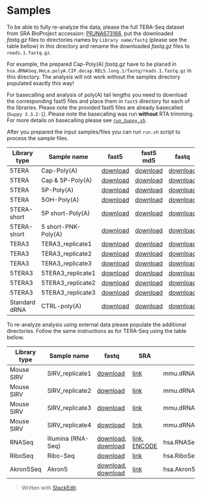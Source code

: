 # Samples
To be able to fully re-analyze the data, please the full TERA-Seq dataset from SRA BioProject accession: [PRJNA673166](https://www.ncbi.nlm.nih.gov/bioproject/PRJNA673166), put the downloaded *fastq.gz* files to directories names by `Library name/fastq` (please see the table bellow) in this directory and rename the downloaded *fastq.gz* files to `reads.1.fastq.gz`.

For example, the prepared Cap-Poly(A) *fastq.gz* have to be placed in `hsa.dRNASeq.HeLa.polyA.CIP.decap.REL5.long.1/fastq/reads.1.fastq.gz` in this directory. The analysis will not work without the samples directory populated exactly this way!

For basecalling and analysis of poly(A) tail lengths you need to download the corresponding fast5 files and place them in `fast5` directory for each of the libraries. Please note the provided fast5 files are already basecalled (`Guppy 3.3.2-1`). Please note the basecalling was run **without** RTA trimming. For more details on basecalling please see [`run_Guppy.sh`](run_Guppy.sh).

After you prepared the input samples/files you can run `run.sh` script to process the sample files.

| Library type | Sample name | fast5 | fast5 md5 | fastq | SRA | Library name |
|--|--|--|--|--|--|--|
| 5TERA | Cap-Poly(A) | [download](http://mourelatos.med.upenn.edu/teraseq/fast5/hsa.dRNASeq.HeLa.polyA.CIP.decap.REL5.long.1.tar.gz) | [download](http://mourelatos.med.upenn.edu/teraseq/fast5/hsa.dRNASeq.HeLa.polyA.CIP.decap.REL5.long.1.tar.gz.md5) | [download](ftp.sra.ebi.ac.uk/vol1/fastq/SRR129/091/SRR12961091/SRR12961091_1.fastq.gz) | [link](https://www.ncbi.nlm.nih.gov/sra/SRX9413813) | hsa.dRNASeq.HeLa.polyA.CIP.decap.REL5.long.1 |
| 5TERA | Cap & 5P-Poly(A) | [download](http://mourelatos.med.upenn.edu/teraseq/fast5/hsa.dRNASeq.HeLa.polyA.decap.REL5.long.1.tar.gz) | [download](http://mourelatos.med.upenn.edu/teraseq/fast5/hsa.dRNASeq.HeLa.polyA.decap.REL5.long.1.tar.gz.md5) | [download](ftp.sra.ebi.ac.uk/vol1/fastq/SRR129/090/SRR12961090/SRR12961090_1.fastq.gz) | [link](https://www.ncbi.nlm.nih.gov/sra/SRX9413814) | hsa.dRNASeq.HeLa.polyA.decap.REL5.long.1 |
| 5TERA | 5P-Poly(A) | [download](http://mourelatos.med.upenn.edu/teraseq/fast5/hsa.dRNASeq.HeLa.polyA.REL5.long.1.tar.gz) | [download](http://mourelatos.med.upenn.edu/teraseq/fast5/hsa.dRNASeq.HeLa.polyA.REL5.long.1.tar.gz.md5) | [download](ftp.sra.ebi.ac.uk/vol1/fastq/SRR129/087/SRR12961087/SRR12961087_1.fastq.gz) | [link](https://www.ncbi.nlm.nih.gov/sra/SRX9413817) | hsa.dRNASeq.HeLa.polyA.REL5.long.1 |
| 5TERA | 5OH-Poly(A) | [download](http://mourelatos.med.upenn.edu/teraseq/fast5/hsa.dRNASeq.HeLa.polyA.REL5OH.long.1.tar.gz) | [download](http://mourelatos.med.upenn.edu/teraseq/fast5/hsa.dRNASeq.HeLa.polyA.REL5OH.long.1.tar.gz.md5) | [download](ftp.sra.ebi.ac.uk/vol1/fastq/SRR140/046/SRR14061546/SRR14061546_1.fastq.gz) | [link](https://www.ncbi.nlm.nih.gov/sra/SRX10436130) | hsa.dRNASeq.HeLa.polyA.REL5OH.long.1 |
| 5TERA-short | 5P short-Poly(A) | [download](http://mourelatos.med.upenn.edu/teraseq/fast5/hsa.dRNASeq.HeLa.polyA.REL5.1.tar.gz) | [download](http://mourelatos.med.upenn.edu/teraseq/fast5/hsa.dRNASeq.HeLa.polyA.REL5.1.tar.gz.md5) | [download](ftp.sra.ebi.ac.uk/vol1/fastq/SRR129/080/SRR12961080/SRR12961080_1.fastq.gz) | [link](https://www.ncbi.nlm.nih.gov/sra/SRX9413824) | hsa.dRNASeq.HeLa.polyA.REL5.1 |
| 5TERA-short | 5 short-PNK-Poly(A) | [download](http://mourelatos.med.upenn.edu/teraseq/fast5/hsa.dRNASeq.HeLa.polyA.PNK.REL5.1.tar.gz) | [download](http://mourelatos.med.upenn.edu/teraseq/fast5/hsa.dRNASeq.HeLa.polyA.PNK.REL5.1.tar.gz.md5) | [download](ftp.sra.ebi.ac.uk/vol1/fastq/SRR129/089/SRR12961089/SRR12961089_1.fastq.gz) | [link](https://www.ncbi.nlm.nih.gov/sra/SRX9413815) | hsa.dRNASeq.HeLa.polyA.PNK.REL5.1 |
| TERA3 | TERA3_replicate1 | [download](http://mourelatos.med.upenn.edu/teraseq/fast5/hsa.dRNASeq.HeLa.total.REL3.1.tar.gz) | [download](http://mourelatos.med.upenn.edu/teraseq/fast5/hsa.dRNASeq.HeLa.total.REL3.1.tar.gz.md5) | [download](ftp.sra.ebi.ac.uk/vol1/fastq/SRR129/086/SRR12961086/SRR12961086_1.fastq.gz) | [link](https://www.ncbi.nlm.nih.gov/sra/SRX9413818) | hsa.dRNASeq.HeLa.total.REL3.1 |
| TERA3 | TERA3_replicate2 | [download](http://mourelatos.med.upenn.edu/teraseq/fast5/hsa.dRNASeq.HeLa.total.REL3.2.tar.gz) | [download](http://mourelatos.med.upenn.edu/teraseq/fast5/hsa.dRNASeq.HeLa.total.REL3.2.tar.gz.md5) | [download](ftp.sra.ebi.ac.uk/vol1/fastq/SRR129/085/SRR12961085/SRR12961085_1.fastq.gz) | [link](https://www.ncbi.nlm.nih.gov/sra/SRX9413819) | hsa.dRNASeq.HeLa.total.REL3.2 |
| TERA3 | TERA3_replicate3 | [download](http://mourelatos.med.upenn.edu/teraseq/fast5/hsa.dRNASeq.HeLa.total.REL3.3.tar.gz) | [download](http://mourelatos.med.upenn.edu/teraseq/fast5/hsa.dRNASeq.HeLa.total.REL3.3.tar.gzmd5) | [download](ftp.sra.ebi.ac.uk/vol1/fastq/SRR129/084/SRR12961084/SRR12961084_1.fastq.gz) | [link](https://www.ncbi.nlm.nih.gov/sra/SRX9413820) | hsa.dRNASeq.HeLa.total.REL3.3 |
| 5TERA3 | 5TERA3_replicate1 | [download](http://mourelatos.med.upenn.edu/teraseq/fast5/hsa.dRNASeq.HeLa.total.REL5.long.REL3.4.tar.gz) | [download](http://mourelatos.med.upenn.edu/teraseq/fast5/hsa.dRNASeq.HeLa.total.REL5.long.REL3.4.tar.gz.md5) | [download](ftp.sra.ebi.ac.uk/vol1/fastq/SRR129/083/SRR12961083/SRR12961083_1.fastq.gz) | [link](https://www.ncbi.nlm.nih.gov/sra/SRX9413821) | hsa.dRNASeq.HeLa.total.REL5.long.REL3.4 |
| 5TERA3 | 5TERA3_replicate2 | [download](http://mourelatos.med.upenn.edu/teraseq/fast5/hsa.dRNASeq.HeLa.total.REL5.long.REL3.5.tar.gz) | [download](http://mourelatos.med.upenn.edu/teraseq/fast5/hsa.dRNASeq.HeLa.total.REL5.long.REL3.5.tar.gz.md5) | [download](ftp.sra.ebi.ac.uk/vol1/fastq/SRR129/082/SRR12961082/SRR12961082_1.fastq.gz) | [link](https://www.ncbi.nlm.nih.gov/sra/SRX9413822) | hsa.dRNASeq.HeLa.total.REL5.long.REL3.5 |
| 5TERA3 | 5TERA3_replicate3 | [download](http://mourelatos.med.upenn.edu/teraseq/fast5/hsa.dRNASeq.HeLa.total.REL5.long.REL3.6.tar.gz) | [download](http://mourelatos.med.upenn.edu/teraseq/fast5/hsa.dRNASeq.HeLa.total.REL5.long.REL3.6.tar.gz.md5) | [download](ftp.sra.ebi.ac.uk/vol1/fastq/SRR129/081/SRR12961081/SRR12961081_1.fastq.gz) | [link](https://www.ncbi.nlm.nih.gov/sra/SRX9413823) | hsa.dRNASeq.HeLa.total.REL5.long.REL3.6 |
| Standard dRNA | CTRL-poly(A) | [download](http://mourelatos.med.upenn.edu/teraseq/fast5/hsa.dRNASeq.HeLa.polyA.1.tar.gz) | [download](http://mourelatos.med.upenn.edu/teraseq/fast5/hsa.dRNASeq.HeLa.polyA.1.tar.gz.md5) | [download](ftp.sra.ebi.ac.uk/vol1/fastq/SRR129/088/SRR12961088/SRR12961088_1.fastq.gz) | [link](https://www.ncbi.nlm.nih.gov/sra/SRX10652701) | hsa.dRNASeq.HeLa.polyA.1 |

To re-analyze analysis using external data please populate the additional directories. Follow the same instructions as for TERA-Seq using the table bellow.

| Library type | Sample name | fastq | SRA | Library name |
|--|--|--|--|--|
| Mouse SIRV | SIRV_replicate1 | [download](ftp://ftp.sra.ebi.ac.uk/vol1/fastq/ERR268/005/ERR2680375/ERR2680375.fastq.gz) | [link](https://www.ncbi.nlm.nih.gov/sra/ERX2695236) | mmu.dRNASeq.inclSIRV.PRJEB27590.ERR2680375.1 |
| Mouse SIRV | SIRV_replicate2 | [download](ftp://ftp.sra.ebi.ac.uk/vol1/fastq/ERR268/009/ERR2680379/ERR2680379.fastq.gz) | [link](https://www.ncbi.nlm.nih.gov/sra/ERX2695240) | mmu.dRNASeq.inclSIRV.PRJEB27590.ERR2680379.1 |
| Mouse SIRV | SIRV_replicate3 | [download](ftp://ftp.sra.ebi.ac.uk/vol1/fastq/ERR336/007/ERR3363657/ERR3363657_1.fastq.gz) | [link](https://www.ncbi.nlm.nih.gov/sra/ERX3387949) | mmu.dRNASeq.inclSIRV.PRJEB27590.ERR3363657.1 |
| Mouse SIRV | SIRV_replicate4 | [download](ftp://ftp.sra.ebi.ac.uk/vol1/fastq/ERR336/009/ERR3363659/ERR3363659_1.fastq.gz) | [link](https://www.ncbi.nlm.nih.gov/sra/ERX3387951) | mmu.dRNASeq.inclSIRV.PRJEB27590.ERR3363659.1 |
| RNASeq | Illumina (RNA-Seq) | [download](ftp://ftp.sra.ebi.ac.uk/vol1/fastq/SRR423/000/SRR4235530/SRR4235530_1.fastq.gz), [download](ftp://ftp.sra.ebi.ac.uk/vol1/fastq/SRR423/000/SRR4235530/SRR4235530_2.fastq.gz) | [link](https://www.ncbi.nlm.nih.gov/sra/SRX2156830), [ENCODE](https://www.encodeproject.org/files/ENCFF000FOM/) | hsa.RNASeq.HeLa.xxx.polyA.ENCSR000CPR.1 |
| RiboSeq | Ribo-Seq | [download](ftp://ftp.sra.ebi.ac.uk/vol1/fastq/SRR330/009/SRR3306589/SRR3306589.fastq.gz) | [link](https://www.ncbi.nlm.nih.gov/sra/SRX1667370) | hsa.RiboSeq.HeLa.async.2 |
| Akron5Seq | Akron5 | [download](ftp://ftp.sra.ebi.ac.uk/vol1/fastq/SRR636/008/SRR6360508/SRR6360508_1.fastq.gz), [download](ftp://ftp.sra.ebi.ac.uk/vol1/fastq/SRR636/008/SRR6360508/SRR6360508_2.fastq.gz) | [link](https://www.ncbi.nlm.nih.gov/sra/SRX3456569) | hsa.Akron5Seq.HeLa.whole.2 |

> Written with [StackEdit](https://stackedit.io/).
